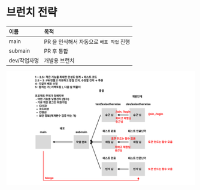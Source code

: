 # 브런치 전략

| 이름 | 목적 |
| :--- | :--- |
| main | PR 을 인식해서 자동으로 `배포 작업` 진행 |
| submain | PR 후 통합 |
| dev/작업자명 | 개발용 브런치 |

<img src="./FLOW-BRANCHES.png" style="width: 800px" />
